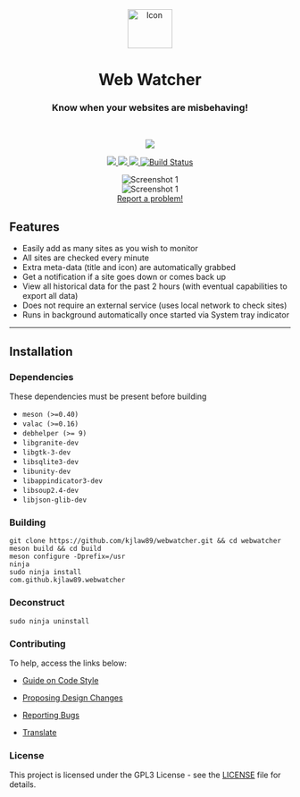<div align="center">
  <span align="center"> <img width="80" height="70" class="center" src="https://github.com/kjlaw89/webwatcher/blob/master/data/images/com.github.kjlaw89.webwatcher.png" alt="Icon"></span>
  <h1 align="center">Web Watcher</h1>
  <h3 align="center">Know when your websites are misbehaving!</h3>
</div>

<br/>

<p align="center">
    <a href="https://appcenter.elementary.io/com.github.kjlaw89.webwatcher">
        <img src="https://appcenter.elementary.io/badge.svg">
    </a>
</p>

<p align="center">
    <a href="https://github.com/kjlaw89/webwatcher/blob/master/LICENSE">
        <img src="https://img.shields.io/badge/License-GPL--3.0-blue.svg">
    </a>
    <a href="https://github.com/kjlaw89/webwatcher/releases">
        <img src="https://img.shields.io/badge/Release-v%201.1.0-orange.svg">
    </a>
    <a href="https://github.com/kjlaw89/webwatcher/releases/download/1.1.0/com.github.kjlaw89.webwatcher_1.1.0_amd64.deb">
        <img src="https://img.shields.io/badge/Download-%20Package .deb-yellow.svg">
    </a>
    <a href="https://travis-ci.com/kjlaw89/webwatcher">
        <img src="https://travis-ci.com/kjlaw89/webwatcher.svg?branch=master" title="Build Status" alt="Build Status">
    </a>
</p>

<p align="center">
    <img src="https://github.com/kjlaw89/webwatcher/blob/master/data/images/screenshot1.png" alt="Screenshot 1"> <br>
    <img src="https://github.com/kjlaw89/webwatcher/blob/master/data/images/screenshot2.png" alt="Screenshot 1"> <br>
    <a href="https://github.com/kjlaw89/webwatcher/issues/new"> Report a problem! </a>
</p>

## Features

* Easily add as many sites as you wish to monitor
* All sites are checked every minute
* Extra meta-data (title and icon) are automatically grabbed
* Get a notification if a site goes down or comes back up
* View all historical data for the past 2 hours (with eventual capabilities to export all data)
* Does not require an external service (uses local network to check sites)
* Runs in background automatically once started via System tray indicator

<hr />

## Installation

### Dependencies
These dependencies must be present before building
 - `meson (>=0.40)`
 - `valac (>=0.16)`
 - `debhelper (>= 9)`
 - `libgranite-dev`
 - `libgtk-3-dev`
 - `libsqlite3-dev`
 - `libunity-dev`
 - `libappindicator3-dev`
 - `libsoup2.4-dev`
 - `libjson-glib-dev`

 ### Building

```
git clone https://github.com/kjlaw89/webwatcher.git && cd webwatcher
meson build && cd build
meson configure -Dprefix=/usr
ninja
sudo ninja install
com.github.kjlaw89.webwatcher
```

### Deconstruct

```
sudo ninja uninstall
```

### Contributing

To help, access the links below:

- [Guide on Code Style](https://github.com/kjlaw89/webwatcher/wiki/Guide-on-code-style)

- [Proposing Design Changes](https://github.com/kjlaw89/webwatcher/wiki/Proposing-Design-Changes)

- [Reporting Bugs](https://github.com/kjlaw89/webwatcher/wiki/Reporting-Bugs)

- [Translate](https://github.com/kjlaw89/webwatcher/wiki/Translate)


### License

This project is licensed under the GPL3 License - see the [LICENSE](LICENSE.md) file for details.
